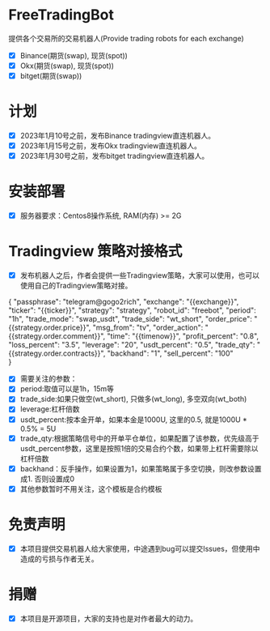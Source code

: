 # FreeTradingBot
提供各个交易所的交易机器人(Provide trading robots for each exchange)
- [x] Binance(期货(swap), 现货(spot))
- [x] Okx(期货(swap), 现货(spot))
- [x] bitget(期货(swap))

# 计划
- [x] 2023年1月10号之前，发布Binance tradingview直连机器人。
- [x] 2023年1月15号之前，发布Okx tradingview直连机器人。
- [x] 2023年1月30号之前，发布bitget tradingview直连机器人。
 
# 安装部署
- [x] 服务器要求：Centos8操作系统, RAM(内存) >= 2G
 
# Tradingview 策略对接格式
- [x] 发布机器人之后，作者会提供一些Tradingview策略，大家可以使用，也可以使用自己的Tradingview策略对接。

{
	"passphrase": "telegram@gogo2rich",
	"exchange": "{{exchange}}",
    "ticker": "{{ticker}}",
	"strategy": "strategy",
	"robot_id": "freebot",
	"period": "1h",
	"trade_mode": "swap_usdt",
	"trade_side": "wt_short",
	"order_price": "{{strategy.order.price}}",
	"msg_from": "tv",
	"order_action": "{{strategy.order.comment}}",
    "time": "{{timenow}}",
	"profit_percent": "0.8",
	"loss_percent": "3.5",
    "leverage": "20",
	"usdt_percent": "0.5",
    "trade_qty": "{{strategy.order.contracts}}",
	"backhand": "1",
    "sell_percent": "100"	
}

- [x] 需要关注的参数：
- [x] period:取值可以是1h，15m等
- [x] trade_side:如果只做空(wt_short), 只做多(wt_long), 多空双向(wt_both)
- [x] leverage:杠杆倍数
- [x] usdt_percent:按本金开单，如果本金是1000U, 这里的0.5, 就是1000U * 0.5% = 5U
- [x] trade_qty:根据策略信号中的开单平仓单位，如果配置了该参数，优先级高于usdt_percent参数，这里是按照1倍的交易合约个数，如果带上杠杆需要除以杠杆倍数
- [x] backhand：反手操作，如果设置为1，如果策略属于多空切换，则改参数设置成1. 否则设置成0
- [x] 其他参数暂时不用关注，这个模板是合约模板
# 免责声明
- [x] 本项目提供交易机器人给大家使用，中途遇到bug可以提交Issues，但使用中造成的亏损与作者无关。

# 捐赠
- [x] 本项目是开源项目，大家的支持也是对作者最大的动力。




